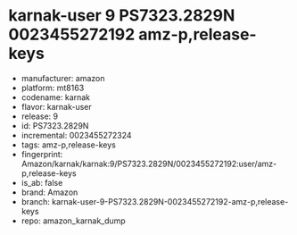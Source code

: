# karnak-user 9 PS7323.2829N 0023455272192 amz-p,release-keys
- manufacturer: amazon
- platform: mt8163
- codename: karnak
- flavor: karnak-user
- release: 9
- id: PS7323.2829N
- incremental: 0023455272324
- tags: amz-p,release-keys
- fingerprint: Amazon/karnak/karnak:9/PS7323.2829N/0023455272192:user/amz-p,release-keys
- is_ab: false
- brand: Amazon
- branch: karnak-user-9-PS7323.2829N-0023455272192-amz-p,release-keys
- repo: amazon_karnak_dump
